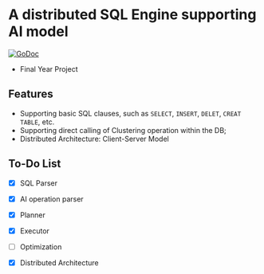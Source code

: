 # A distributed SQL Engine supporting AI model
<a href="https://godoc.org/github.com/src-d/go-mysql-server"><img alt="GoDoc" src="https://godoc.org/github.com/src-d/go-mysql-server?status.svg" /></a>

- Final Year Project



## Features

- Supporting basic SQL clauses, such as `SELECT`, `INSERT`, `DELET`, `CREAT TABLE`, etc.
- Supporting direct calling of Clustering operation within the DB;
- Distributed Architecture: Client-Server Model





## To-Do List

- [x] SQL Parser
- [x] AI operation parser

- [x] Planner

- [x] Executor

- [ ] Optimization

- [x] Distributed Architecture 



